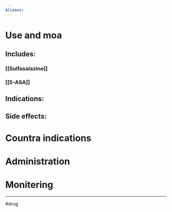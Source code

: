 ```yaml
---
Aliases:
---
```

# Use and moa
## Includes:
### [[Sulfasalazine]]
### [[5-ASA]]
## Indications:
## Side effects:
# Countra indications
# Administration 
# Monitering 

---
#drug 